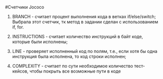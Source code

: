 #Cчетчики Jococo

1. BRANCH - считает процент выполнения кода в ветках if/else/switch; Выбрала этот счетчик, тк метод в задании сделан с использованием if, for.

2. INSTRUCTIONS - считает количество инструкций в байт коде, которые были исполнены;

3. LINE - проверяет исполненный код по полям, т.е., если хотя бы одна инструкция была исполнена, то код строки исполнен;

4. COMPLEXITY - считает по сути необходимое количество тест-кейсов, чтобы покрыть все возможные пути в коде